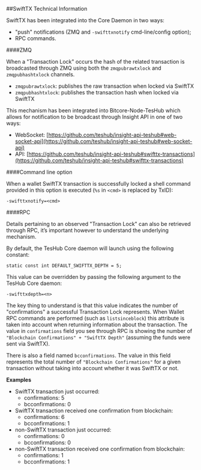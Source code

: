 ##SwiftTX Technical Information

SwiftTX has been integrated into the Core Daemon in two ways:
* "push" notifications (ZMQ and `-swifttxnotify` cmd-line/config option);
* RPC commands.

####ZMQ

When a "Transaction Lock" occurs the hash of the related transaction is broadcasted through ZMQ using both the `zmqpubrawtxlock` and `zmqpubhashtxlock` channels.

* `zmqpubrawtxlock`: publishes the raw transaction when locked via SwiftTX
* `zmqpubhashtxlock`: publishes the transaction hash when locked via SwiftTX

This mechanism has been integrated into Bitcore-Node-TesHub which allows for notification to be broadcast through Insight API in one of two ways:
* WebSocket: [https://github.com/teshub/insight-api-teshub#web-socket-api](https://github.com/teshub/insight-api-teshub#web-socket-api)
* API: [https://github.com/teshub/insight-api-teshub#swifttx-transactions](https://github.com/teshub/insight-api-teshub#swifttx-transactions)

####Command line option

When a wallet SwiftTX transaction is successfully locked a shell command provided in this option is executed (`%s` in `<cmd>` is replaced by TxID):

```
-swifttxnotify=<cmd>
```

####RPC

Details pertaining to an observed "Transaction Lock" can also be retrieved through RPC, it’s important however to understand the underlying mechanism.

By default, the TesHub Core daemon will launch using the following constant:

```
static const int DEFAULT_SWIFTTX_DEPTH = 5;
```

This value can be overridden by passing the following argument to the TesHub Core daemon:

```
-swifttxdepth=<n>
```

The key thing to understand is that this value indicates the number of "confirmations" a successful Transaction Lock represents. When Wallet RPC commands are performed (such as `listsinceblock`) this attribute is taken into account when returning information about the transaction. The value in `confirmations` field you see through RPC is showing the number of `"Blockchain Confirmations" + "SwiftTX Depth"` (assuming the funds were sent via SwiftTX).

There is also a field named `bcconfirmations`. The value in this field represents the total number of `"Blockchain Confirmations"` for a given transaction without taking into account whether it was SwiftTX or not.

**Examples**
* SwiftTX transaction just occurred:
    * confirmations: 5
    * bcconfirmations: 0
* SwiftTX transaction received one confirmation from blockchain:
    * confirmations: 6
    * bcconfirmations: 1
* non-SwiftTX transaction just occurred:
    * confirmations: 0
    * bcconfirmations: 0
* non-SwiftTX transaction received one confirmation from blockchain:
    * confirmations: 1
    * bcconfirmations: 1
